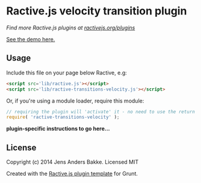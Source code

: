 # Ractive.js velocity transition plugin

*Find more Ractive.js plugins at [ractivejs.org/plugins](http://ractivejs.org/plugins)*

[See the demo here.](TODO)

## Usage

Include this file on your page below Ractive, e.g:

```html
<script src='lib/ractive.js'></script>
<script src='lib/ractive-transitions-velocity.js'></script>
```

Or, if you're using a module loader, require this module:

```js
// requiring the plugin will 'activate' it - no need to use the return value
require( 'ractive-transitions-velocity' );
```

**plugin-specific instructions to go here...**



## License

Copyright (c) 2014 Jens Anders Bakke. Licensed MIT

Created with the [Ractive.js plugin template](https://github.com/ractivejs/plugin-template) for Grunt.
